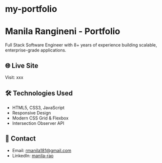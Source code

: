 # my-portfolio

# Manila Rangineni - Portfolio

Full Stack Software Engineer with 8+ years of experience building scalable, enterprise-grade applications.

## 🌐 Live Site
Visit: xxx

## 🛠️ Technologies Used
- HTML5, CSS3, JavaScript
- Responsive Design
- Modern CSS Grid & Flexbox
- Intersection Observer API

## 📧 Contact
- Email: rmanila181@gmail.com
- LinkedIn: [manila-rao](https://www.linkedin.com/in/manila-rao)
